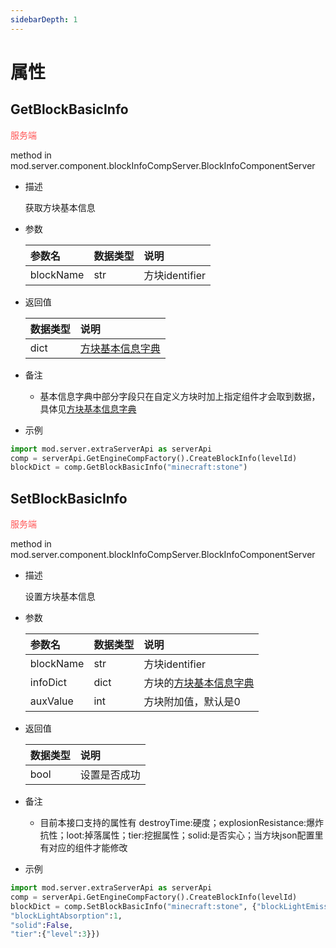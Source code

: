 ```yaml
---
sidebarDepth: 1
---
```

# 属性

## GetBlockBasicInfo

<span style="display:inline;color:#ff5555">服务端</span>

method in mod.server.component.blockInfoCompServer.BlockInfoComponentServer

- 描述

    获取方块基本信息

- 参数

    | 参数名 | <div style="width: 4em">数据类型</div> | 说明 |
    | :--- | :--- | :--- |
    | blockName | str | 方块identifier |

- 返回值

    | <div style="width: 4em">数据类型</div> | 说明 |
    | :--- | :--- |
    | dict | <a href="../../../../mcguide/20-玩法开发/10-基本概念/1-我的世界基础概念.html#方块基本信息字典#方块基本信息字典">方块基本信息字典</a> |

- 备注
    - 基本信息字典中部分字段只在自定义方块时加上指定组件才会取到数据，具体见<a href="../../../../mcguide/20-玩法开发/10-基本概念/1-我的世界基础概念.html#方块基本信息字典#方块基本信息字典">方块基本信息字典</a>

- 示例

```python
import mod.server.extraServerApi as serverApi
comp = serverApi.GetEngineCompFactory().CreateBlockInfo(levelId)
blockDict = comp.GetBlockBasicInfo("minecraft:stone")
```



## SetBlockBasicInfo

<span style="display:inline;color:#ff5555">服务端</span>

method in mod.server.component.blockInfoCompServer.BlockInfoComponentServer

- 描述

    设置方块基本信息

- 参数

    | 参数名 | <div style="width: 4em">数据类型</div> | 说明 |
    | :--- | :--- | :--- |
    | blockName | str | 方块identifier |
    | infoDict | dict | 方块的<a href="../../../../mcguide/20-玩法开发/10-基本概念/1-我的世界基础概念.html#方块基本信息字典#方块基本信息字典">方块基本信息字典</a> |
    | auxValue | int | 方块附加值，默认是0 |

- 返回值

    | <div style="width: 4em">数据类型</div> | 说明 |
    | :--- | :--- |
    | bool | 设置是否成功 |

- 备注
    - 目前本接口支持的属性有 destroyTime:硬度；explosionResistance:爆炸抗性；loot:掉落属性；tier:挖掘属性；solid:是否实心；当方块json配置里有对应的组件才能修改

- 示例

```python
import mod.server.extraServerApi as serverApi
comp = serverApi.GetEngineCompFactory().CreateBlockInfo(levelId)
blockDict = comp.SetBlockBasicInfo("minecraft:stone", {"blockLightEmission":1,
"blockLightAbsorption":1,
"solid":False,
"tier":{"level":3}})
```



